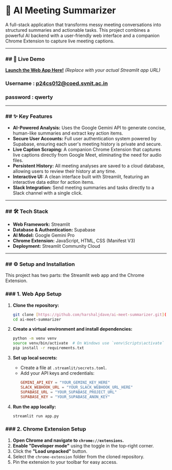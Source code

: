 # 🤖 AI Meeting Summarizer

A full-stack application that transforms messy meeting conversations into structured summaries and actionable tasks. This project combines a powerful AI backend with a user-friendly web interface and a companion Chrome Extension to capture live meeting captions.

---

### ## 🚀 Live Demo

[**Launch the Web App Here!**](https://your-app.streamlit.app/) *(Replace with your actual Streamlit app URL)*
### Username : p24cs012@coed.svnit.ac.in
### password : qwerty
---

### ## ✨ Key Features

- **AI-Powered Analysis:** Uses the Google Gemini API to generate concise, human-like summaries and extract key action items.
- **Secure User Accounts:** Full user authentication system powered by Supabase, ensuring each user's meeting history is private and secure.
- **Live Caption Scraping:** A companion Chrome Extension that captures live captions directly from Google Meet, eliminating the need for audio files.
- **Persistent History:** All meeting analyses are saved to a cloud database, allowing users to review their history at any time.
- **Interactive UI:** A clean interface built with Streamlit, featuring an interactive data editor for action items.
- **Slack Integration:** Send meeting summaries and tasks directly to a Slack channel with a single click.

---

### ## 🛠️ Tech Stack

- **Web Framework:** Streamlit
- **Database & Authentication:** Supabase
- **AI Model:** Google Gemini Pro
- **Chrome Extension:** JavaScript, HTML, CSS (Manifest V3)
- **Deployment:** Streamlit Community Cloud

---

### ## ⚙️ Setup and Installation

This project has two parts: the Streamlit web app and the Chrome Extension.

### ### 1. Web App Setup

1.  **Clone the repository:**
    ```bash
    git clone [https://github.com/harshaljdave/ai-meet-summarizer.git](https://github.com/harshaljdave/ai-meet-summarizer.git)
    cd ai-meet-summarizer
    ```

2.  **Create a virtual environment and install dependencies:**
    ```bash
    python -m venv venv
    source venv/bin/activate  # On Windows use `venv\Scripts\activate`
    pip install -r requirements.txt
    ```

3.  **Set up local secrets:**
    * Create a file at `.streamlit/secrets.toml`.
    * Add your API keys and credentials:
        ```toml
        GEMINI_API_KEY = "YOUR_GEMINI_KEY_HERE"
        SLACK_WEBHOOK_URL = "YOUR_SLACK_WEBHOOK_URL_HERE"
        SUPABASE_URL = "YOUR_SUPABASE_PROJECT_URL"
        SUPABASE_KEY = "YOUR_SUPABASE_ANON_KEY"
        ```

4.  **Run the app locally:**
    ```bash
    streamlit run app.py
    ```

### ### 2. Chrome Extension Setup

1.  **Open Chrome and navigate to `chrome://extensions`.**
2.  **Enable "Developer mode"** using the toggle in the top-right corner.
3.  Click the **"Load unpacked"** button.
4.  Select the `chrome-extension` folder from the cloned repository.
5.  Pin the extension to your toolbar for easy access.